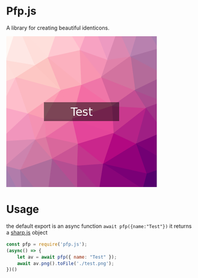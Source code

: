 # Pfp.js
A library for creating beautiful identicons.

![preview](./preview.png)
# Usage
the default export is an async function `await pfp({name:"Test"})` it returns a [sharp.js](https://github.com/lovell/sharp) object

```javascript
const pfp = require('pfp.js');
(async() => {
    let av = await pfp({ name: "Test" });
    await av.png().toFile('./test.png');
})()
```
